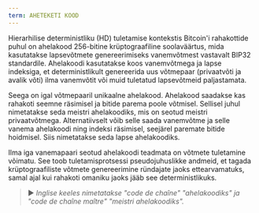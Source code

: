 ```yaml
---
term: AHETEKETI KOOD
---
```


Hierarhilise deterministliku (HD) tuletamise kontekstis Bitcoin'i rahakottide puhul on ahelakood 256-bitine krüptograafiline soolaväärtus, mida kasutatakse lapsevõtmete genereerimiseks vanemvõtmest vastavalt BIP32 standardile. Ahelakoodi kasutatakse koos vanemvõtmega ja lapse indeksiga, et deterministlikult genereerida uus võtmepaar (privaatvõti ja avalik võti) ilma vanemvõtit või muid tuletatud lapsevõtmeid paljastamata.

Seega on igal võtmepaaril unikaalne ahelakood. Ahelakood saadakse kas rahakoti seemne räsimisel ja bitide parema poole võtmisel. Sellisel juhul nimetatakse seda meistri ahelakoodiks, mis on seotud meistri privaatvõtmega. Alternatiivselt võib selle saada vanemvõtme ja selle vanema ahelakoodi ning indeksi räsimisel, seejärel paremate bitide hoidmisel. Siis nimetatakse seda lapse ahelakoodiks.

Ilma iga vanemapaari seotud ahelakoodi teadmata on võtmete tuletamine võimatu. See toob tuletamisprotsessi pseudojuhuslikke andmeid, et tagada krüptograafiliste võtmete genereerimine ründajate jaoks ettearvamatuks, samal ajal kui rahakoti omaniku jaoks jääb see deterministlikuks.

> ► *Inglise keeles nimetatakse "code de chaîne" "ahelakoodiks" ja "code de chaîne maître" "meistri ahelakoodiks".*